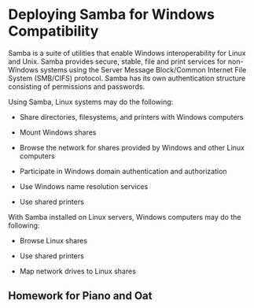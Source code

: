 # Deploying Samba for Windows Compatibility
Samba is a suite of utilities that enable Windows interoperability for Linux and Unix. Samba provides secure, stable, file and print services for non-Windows systems using the Server Message Block/Common Internet File System (SMB/CIFS) protocol. Samba has its own authentication structure consisting of permissions and passwords.

Using Samba, Linux systems may do the following:

- Share directories, filesystems, and printers with Windows computers

- Mount Windows shares

- Browse the network for shares provided by Windows and other Linux computers

- Participate in Windows domain authentication and authorization

- Use Windows name resolution services

- Use shared printers

With Samba installed on Linux servers, Windows computers may do the following:

- Browse Linux shares

- Use shared printers

- Map network drives to Linux shares

## Homework for Piano and Oat